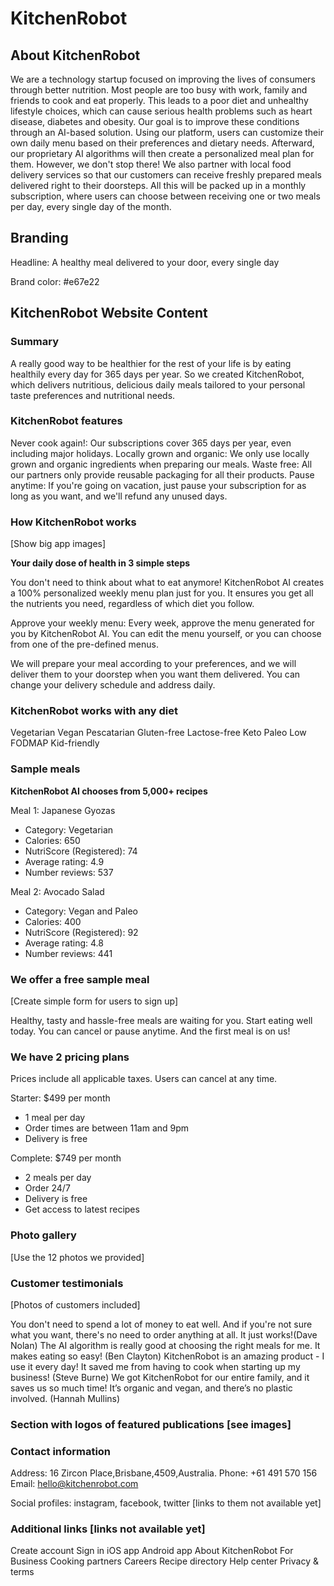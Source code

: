 # KitchenRobot

## About KitchenRobot

We are a technology startup focused on improving the lives of consumers through better nutrition. Most people are too busy with work, family and friends to cook and eat properly. This leads to a poor diet and unhealthy lifestyle choices, which can cause serious health problems such as heart disease, diabetes and obesity. Our goal is to improve these conditions through an AI-based solution. Using our platform, users can customize their own daily menu based on their preferences and dietary needs. Afterward, our proprietary AI algorithms will then create a personalized meal plan for them. However, we don't stop there! We also partner with local food delivery services so that our customers can receive freshly prepared meals delivered right to their doorsteps.
All this will be packed up in a monthly subscription, where users can choose between receiving one or two meals per day, every single day of the month.

## Branding

Headline: A healthy meal delivered to your door, every single day

Brand color: #e67e22

## KitchenRobot Website Content

### Summary

A really good way to be healthier for the rest of your life is by eating healthily every day for 365 days per year. So we created KitchenRobot, which delivers nutritious, delicious daily meals tailored to your personal taste preferences and nutritional needs.

### KitchenRobot features

Never cook again!: Our subscriptions cover 365 days per year, even including major holidays.
Locally grown and organic: We only use locally grown and organic ingredients when preparing our meals.
Waste free: All our partners only provide reusable packaging for all their products.
Pause anytime: If you're going on vacation, just pause your subscription for as long as you want, and we'll refund any unused days.

### How KitchenRobot works

[Show big app images]

**Your daily dose of health in 3 simple steps**

You don't need to think about what to eat anymore! KitchenRobot AI creates a 100% personalized weekly menu plan just for you. It ensures you get all the nutrients you need, regardless of which diet you follow.

Approve your weekly menu: Every week, approve the menu generated for you by KitchenRobot AI. You can edit the menu yourself, or you can choose from one of the pre-defined menus.

We will prepare your meal according to your preferences, and we will deliver them to your doorstep when you want them delivered. You can change your delivery schedule and address daily.

### KitchenRobot works with any diet

Vegetarian
Vegan
Pescatarian
Gluten-free
Lactose-free
Keto
Paleo
Low FODMAP
Kid-friendly

### Sample meals

**KitchenRobot AI chooses from 5,000+ recipes**

Meal 1: Japanese Gyozas

- Category: Vegetarian
- Calories: 650
- NutriScore (Registered): 74
- Average rating: 4.9
- Number reviews: 537

Meal 2: Avocado Salad

- Category: Vegan and Paleo
- Calories: 400
- NutriScore (Registered): 92
- Average rating: 4.8
- Number reviews: 441

### We offer a free sample meal

[Create simple form for users to sign up]

Healthy, tasty and hassle-free meals are waiting for you. Start eating well today. You can cancel or pause anytime. And the first meal is on us!

### We have 2 pricing plans

Prices include all applicable taxes. Users can cancel at any time.

Starter: $499 per month

- 1 meal per day
- Order times are between 11am and 9pm
- Delivery is free

Complete: $749 per month

- 2 meals per day
- Order 24/7
- Delivery is free
- Get access to latest recipes

### Photo gallery

[Use the 12 photos we provided]

### Customer testimonials

[Photos of customers included]

You don't need to spend a lot of money to eat well. And if you're not sure what you want, there's no need to order anything at all. It just works!(Dave Nolan)
The AI algorithm is really good at choosing the right meals for me. It makes eating so easy! (Ben Clayton)
KitchenRobot is an amazing product - I use it every day! It saved me from having to cook when starting up my business! (Steve Burne)
We got KitchenRobot for our entire family, and it saves us so much time! It’s organic and vegan, and there’s no plastic involved. (Hannah Mullins)

### Section with logos of featured publications [see images]

### Contact information

Address: 16 Zircon Place,Brisbane,4509,Australia.
Phone: +61 491 570 156
Email: hello@kitchenrobot.com

Social profiles: instagram, facebook, twitter [links to them not available yet]

### Additional links [links not available yet]

Create account
Sign in
iOS app
Android app
About KitchenRobot
For Business
Cooking partners
Careers
Recipe directory
Help center
Privacy & terms
